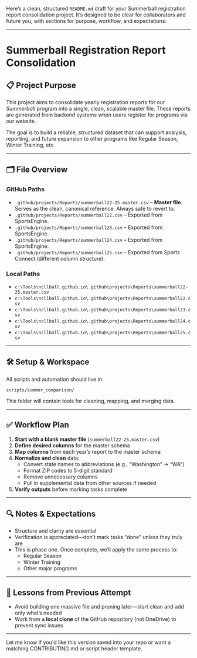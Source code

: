 Here’s a clean, structured `README.md` draft for your Summerball registration report consolidation project. It’s designed to be clear for collaborators and future you, with sections for purpose, workflow, and expectations:

---

# Summerball Registration Report Consolidation

## 📋 Project Purpose

This project aims to consolidate yearly registration reports for our *Summerball* program into a single, clean, scalable master file. These reports are generated from backend systems when users register for programs via our website.

The goal is to build a reliable, structured dataset that can support analysis, reporting, and future expansion to other programs like Regular Season, Winter Training, etc.

---

## 🗂️ File Overview

### GitHub Paths
- `.github/projects/Reports/summerball22-25.master.csv` – **Master file**. Serves as the clean, canonical reference. Always safe to revert to.
- `.github/projects/Reports/summerball22.csv` – Exported from SportsEngine.
- `.github/projects/Reports/summerball23.csv` – Exported from SportsEngine.
- `.github/projects/Reports/summerball24.csv` – Exported from SportsEngine.
- `.github/projects/Reports/summerball25.csv` – Exported from Sports Connect (different column structure).

### Local Paths
- `c:\Tools\ncllball.github.io\.github\projects\Reports\summerball22-25.master.csv`
- `c:\Tools\ncllball.github.io\.github\projects\Reports\summerball22.csv`
- `c:\Tools\ncllball.github.io\.github\projects\Reports\summerball23.csv`
- `c:\Tools\ncllball.github.io\.github\projects\Reports\summerball24.csv`
- `c:\Tools\ncllball.github.io\.github\projects\Reports\summerball25.csv`

---

## 🛠️ Setup & Workspace

All scripts and automation should live in:

```
scripts/summer_comparison/
```

This folder will contain tools for cleaning, mapping, and merging data.

---

## ✅ Workflow Plan

1. **Start with a blank master file** (`summerball22-25.master.csv`)
2. **Define desired columns** for the master schema
3. **Map columns** from each year’s report to the master schema
4. **Normalize and clean** data:
   - Convert state names to abbreviations (e.g., “Washington” → “WA”)
   - Format ZIP codes to 5-digit standard
   - Remove unnecessary columns
   - Pull in supplemental data from other sources if needed
5. **Verify outputs** before marking tasks complete

---

## 🔍 Notes & Expectations

- Structure and clarity are essential
- Verification is appreciated—don’t mark tasks “done” unless they truly are
- This is phase one. Once complete, we’ll apply the same process to:
  - Regular Season
  - Winter Training
  - Other major programs

---

## 🧠 Lessons from Previous Attempt

- Avoid building one massive file and pruning later—start clean and add only what’s needed
- Work from a **local clone** of the GitHub repository (not OneDrive) to prevent sync issues

---

Let me know if you'd like this version saved into your repo or want a matching CONTRIBUTING.md or script header template.



